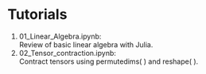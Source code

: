 # Tutorials

1. 01_Linear_Algebra.ipynb:\
  Review of basic linear algebra with Julia.
2. 02_Tensor_contraction.ipynb:\
  Contract tensors using permutedims( ) and reshape( ).
